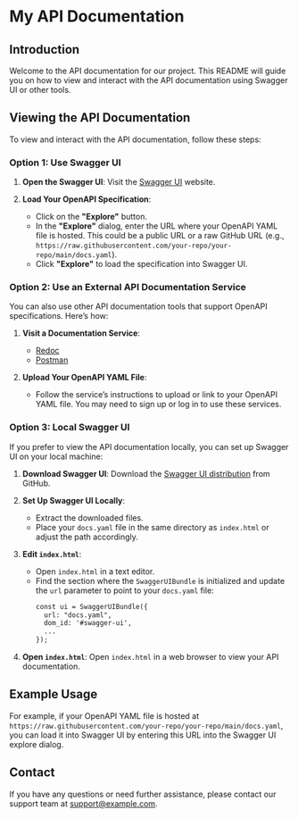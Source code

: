 # My API Documentation

## Introduction

Welcome to the API documentation for our project. This README will guide you on how to view and interact with the API documentation using Swagger UI or other tools.

## Viewing the API Documentation

To view and interact with the API documentation, follow these steps:

### Option 1: Use Swagger UI

1. **Open the Swagger UI**: Visit the [Swagger UI](https://swagger.io/tools/swagger-ui/) website.

2. **Load Your OpenAPI Specification**:
   - Click on the **"Explore"** button.
   - In the **"Explore"** dialog, enter the URL where your OpenAPI YAML file is hosted. This could be a public URL or a raw GitHub URL (e.g., `https://raw.githubusercontent.com/your-repo/your-repo/main/docs.yaml`).
   - Click **"Explore"** to load the specification into Swagger UI.

### Option 2: Use an External API Documentation Service

You can also use other API documentation tools that support OpenAPI specifications. Here’s how:

1. **Visit a Documentation Service**:
   - [Redoc](https://redocly.com/redoc/)
   - [Postman](https://www.postman.com/)

2. **Upload Your OpenAPI YAML File**:
   - Follow the service’s instructions to upload or link to your OpenAPI YAML file. You may need to sign up or log in to use these services.

### Option 3: Local Swagger UI

If you prefer to view the API documentation locally, you can set up Swagger UI on your local machine:

1. **Download Swagger UI**: Download the [Swagger UI distribution](https://github.com/swagger-api/swagger-ui) from GitHub.

2. **Set Up Swagger UI Locally**:
   - Extract the downloaded files.
   - Place your `docs.yaml` file in the same directory as `index.html` or adjust the path accordingly.

3. **Edit `index.html`**:
   - Open `index.html` in a text editor.
   - Find the section where the `SwaggerUIBundle` is initialized and update the `url` parameter to point to your `docs.yaml` file:
     ```html
     const ui = SwaggerUIBundle({
       url: "docs.yaml",
       dom_id: '#swagger-ui',
       ...
     });
     ```

4. **Open `index.html`**: Open `index.html` in a web browser to view your API documentation.

## Example Usage

For example, if your OpenAPI YAML file is hosted at `https://raw.githubusercontent.com/your-repo/your-repo/main/docs.yaml`, you can load it into Swagger UI by entering this URL into the Swagger UI explore dialog.

## Contact

If you have any questions or need further assistance, please contact our support team at [support@example.com](mailto:support@example.com).
